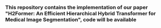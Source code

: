 ### This repository contains the implementation of our paper "H2Former: An Efficient Hierarchical Hybrid Transformer for Medical Image Segmentation", code will be available
